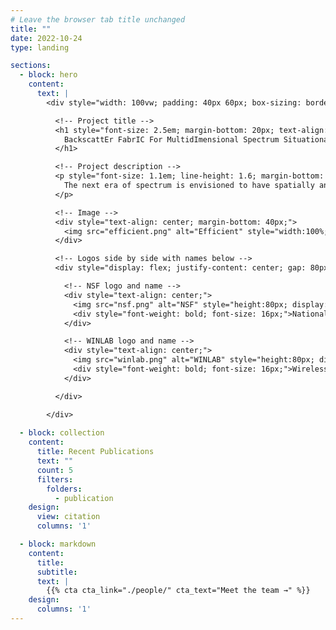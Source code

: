 ```yaml
---
# Leave the browser tab title unchanged
title: ""  
date: 2022-10-24
type: landing

sections:
  - block: hero
    content:
      text: |
        <div style="width: 100vw; padding: 40px 60px; box-sizing: border-box;">

          <!-- Project title -->
          <h1 style="font-size: 2.5em; margin-bottom: 20px; text-align: left;">
            BackscattEr FabrIC For MultidImensional Spectrum Situational Awareness and Protection
          </h1>

          <!-- Project description -->
          <p style="font-size: 1.1em; line-height: 1.6; margin-bottom: 30px; text-align: left;">
            The next era of spectrum is envisioned to have spatially and spectrally adjacent systems that are dynamic, resulting in frequent cross-system interference. This project enables affordable, accurate, near-real-time spectrum situational awareness, including simple spectrum sensing algorithms, distributed mechanisms, and relevant spectrum sensing hardware. In addition, it targets mechanisms at the physical layer that provide radio waveform protection against unwanted interference without modifying existing infrastructure. Techniques include model-based and machine learning approaches, focusing on multidimensional awareness and interference protection. The work aims to demonstrate these principles in the FR3 band using the COSMOS Testbed for next-generation wireless coexistence scenarios.
          </p>

          <!-- Image -->
          <div style="text-align: center; margin-bottom: 40px;">
            <img src="efficient.png" alt="Efficient" style="width:100%; max-width:800px; display:block; margin: 0 auto;">
          </div>

          <!-- Logos side by side with names below -->
          <div style="display: flex; justify-content: center; gap: 80px; flex-wrap: wrap; margin-bottom: 20px;">

            <!-- NSF logo and name -->
            <div style="text-align: center;">
              <img src="nsf.png" alt="NSF" style="height:80px; display:block; margin-bottom: 10px;">
              <div style="font-weight: bold; font-size: 16px;">National Science Foundation (NSF)</div>
            </div>

            <!-- WINLAB logo and name -->
            <div style="text-align: center;">
              <img src="winlab.png" alt="WINLAB" style="height:80px; display:block; margin-bottom: 10px;">
              <div style="font-weight: bold; font-size: 16px;">Wireless Information Network Laboratory (WINLAB)</div>
            </div>

          </div>

        </div>
  
  - block: collection
    content:
      title: Recent Publications
      text: ""
      count: 5
      filters:
        folders:
          - publication
    design:
      view: citation
      columns: '1'

  - block: markdown
    content:
      title:
      subtitle:
      text: |
        {{% cta cta_link="./people/" cta_text="Meet the team →" %}}
    design:
      columns: '1'
---
```


